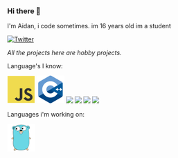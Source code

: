 ### Hi there 👋
I'm Aidan,
i code sometimes.
im 16 years old
im a student

[![Twitter](https://img.shields.io/badge/-Twitter-blue?style=flat&logo=twitter&logoColor=white)](https://twitter.com/SiIverAidan)

_All the projects here are hobby projects._

Language's I know:

<code><img height="64" src="https://github.com/devicons/devicon/blob/master/icons/javascript/javascript-original.svg"></code>
<code><img height="64" src="https://github.com/devicons/devicon/blob/master/icons/cplusplus/cplusplus-original.svg"></code>
<code><img height="64" src="https://github.com/devicons/devicon/blob/master/icons/javascript/javas-original.svg"></code>
<code><img height="64" src="https://github.com/devicons/devicon/blob/master/icons/cplusplus/html-original.svg"></code>
<code><img height="64" src="https://github.com/devicons/devicon/blob/master/icons/cplusplus/css-original.svg"></code>
<code><img height="64" src="https://github.com/devicons/devicon/blob/master/icons/cplusplus/python-original.svg"></code>



Languages i'm working on:

<code><img height="64" src="https://github.com/devicons/devicon/blob/master/icons/go/go-original.svg"></code>

